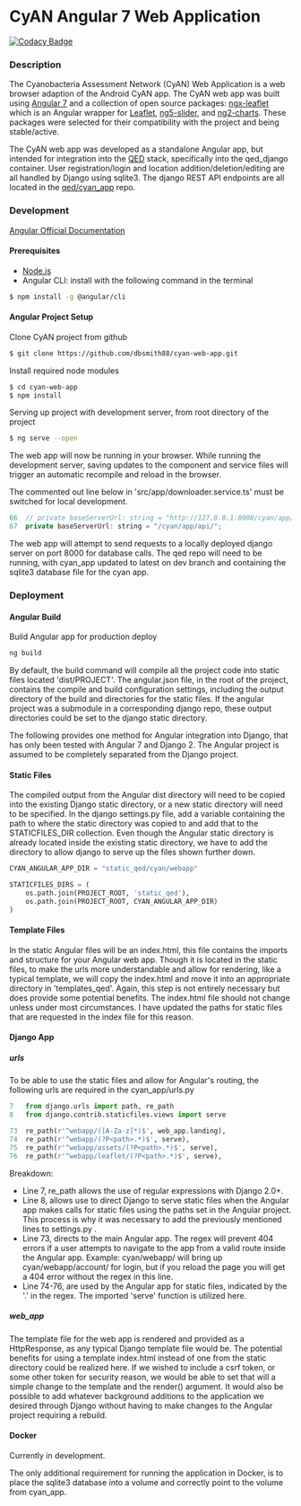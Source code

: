 # CyAN Angular 7 Web Application

[![Codacy Badge](https://api.codacy.com/project/badge/Grade/81dad835e0754bd69618ef879129c035)](https://app.codacy.com/app/dbsmith88/cyan-web-app?utm_source=github.com&utm_medium=referral&utm_content=dbsmith88/cyan-web-app&utm_campaign=Badge_Grade_Dashboard)

### Description
The Cyanobacteria Assessment Network (CyAN) Web Application is a web browser adaption of the Android CyAN app. The CyAN web app was built using [Angular 7](https://angular.io/) and a collection of open source packages: [ngx-leaflet](https://www.npmjs.com/package/@asymmetrik/ngx-leaflet?activeTab=dependencies) which is an Angular wrapper for [Leaflet](https://leafletjs.com/), [ng5-slider](https://www.npmjs.com/package/ng5-slider), and [ng2-charts](https://www.npmjs.com/package/ng2-charts). These packages were selected for their compatibility with the project and being stable/active.

The CyAN web app was developed as a standalone Angular app, but intended for integration into the [QED](https://github.com/quanted/qed) stack, specifically into the qed_django container. User registration/login and location addition/deletion/editing are all handled by Django using sqlite3. The django REST API endpoints are all located in the [qed/cyan_app](https://github.com/quanted/cyan_app) repo.

### Development
[Angular Official Documentation](https://angular.io/guide/quickstart)
#### Prerequisites
   - [Node.js](https://nodejs.org/en/)
   - Angular CLI: install with the following command in the terminal
```sh
$ npm install -g @angular/cli
```
#### Angular Project Setup
Clone CyAN project from github
```sh
$ git clone https://github.com/dbsmith88/cyan-web-app.git
```
Install required node modules
```sh
$ cd cyan-web-app
$ npm install
```
Serving up project with development server, from root directory of the project
```sh
$ ng serve --open
```
The web app will now be running in your browser. While running the development server, saving updates to the component and service files will trigger an automatic recompile and reload in the browser.

The commented out line below in 'src/app/downloader.service.ts' must be switched for local development.
```javascript
66  // private baseServerUrl: string = "http://127.0.0.1:8000/cyan/app/api/";      // TESTING URL
67  private baseServerUrl: string = "/cyan/app/api/";                           // Production URL
```

The web app will attempt to send requests to a locally deployed django server on port 8000 for database calls. The qed repo will need to be running, with cyan_app updated to latest on dev branch and containing the sqlite3 database file for the cyan app.

### Deployment
#### Angular Build
Build Angular app for production deploy
```sh
ng build
```
By default, the build command will compile all the project code into static files located 'dist/PROJECT'. The angular.json file, in the root of the project, contains the compile and build configuration settings, including the output directory of the build and directories for the static files. If the angular project was a submodule in a corresponding django repo, these output directories could be set to the django static directory.

The following provides one method for Angular integration into Django, that has only been tested with Angular 7 and Django 2. The Angular project is assumed to be completely separated from the Django project.
#### Static Files
The compiled output from the Angular dist directory will need to be copied into the existing Django static directory, or a new static directory will need to be specified. In the django settings.py file, add a variable containing the path to where the static directory was copied to and add that to the STATICFILES_DIR collection. Even though the Angular static directory is already located inside the existing static directory, we have to add the directory to allow django to serve up the files shown further down.
```python
CYAN_ANGULAR_APP_DIR = "static_qed/cyan/webapp"

STATICFILES_DIRS = (
    os.path.join(PROJECT_ROOT, 'static_qed'),
    os.path.join(PROJECT_ROOT, CYAN_ANGULAR_APP_DIR)
)
```
#### Template Files
In the static Angular files will be an index.html, this file contains the imports and structure for your Angular web app. Though it is located in the static files, to make the urls more understandable and allow for rendering, like a typical template, we will copy the index.html and move it into an appropriate directory in 'templates_qed'. Again, this step is not entirely necessary but does provide some potential benefits. The index.html file should not change unless under most circumstances. I have updated the paths for static files that are requested in the index file for this reason.
#### Django App
##### urls
To be able to use the static files and allow for Angular's routing, the following urls are required in the cyan_app/urls.py
```python
7   from django.urls import path, re_path
8   from django.contrib.staticfiles.views import serve

73  re_path(r'^webapp/([A-Za-z]*)$', web_app.landing),
74  re_path(r'^webapp/(?P<path>.*)$', serve),
75  re_path(r'^webapp/assets/(?P<path>.*)$', serve),
76  re_path(r'^webapp/leaflet/(?P<path>.*)$', serve),
```
Breakdown:
   - Line 7, re_path allows the use of regular expressions with Django 2.0+. 
   - Line 8, allows use to direct Django to serve static files when the Angular app makes calls for static files using the paths set in the Angular project. This process is why it was necessary to add the previously mentioned lines to settings.py .
   - Line 73, directs to the main Angular app. The regex will prevent 404 errors if a user attempts to navigate to the app from a valid route inside the Angular app. Example:  cyan/webapp/ will bring up cyan/webapp/account/ for login, but if you reload the page you will get a 404 error without the regex in this line.
   - Line 74-76, are used by the Angular app for static files, indicated by the '.' in the regex. The imported 'serve' function is utilized here.
 ##### web_app
The template file for the web app is rendered and provided as a HttpResponse, as any typical Django template file would be. The potential benefits for using a template index.html instead of one from the static directory could be realized here. If we wished to include a csrf token, or some other token for security reason, we would be able to set that will a simple change to the template and the render() argument. It would also be possible to add whatever background additions to the application we desired through Django without having to make changes to the Angular project requiring a rebuild.

#### Docker
Currently in development.

The only additional requirement for running the application in Docker, is to place the sqlite3 database into a volume and correctly point to the volume from cyan_app.
